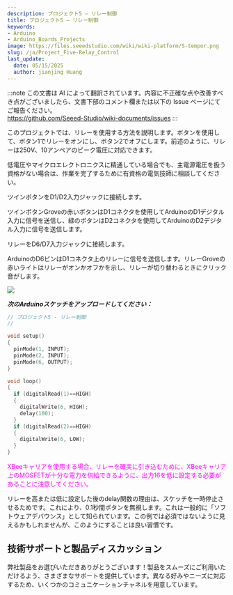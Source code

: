 ```yaml
---
description: プロジェクト5 – リレー制御
title: プロジェクト5 – リレー制御
keywords:
- Arduino
- Arduino_Boards_Projects
image: https://files.seeedstudio.com/wiki/wiki-platform/S-tempor.png
slug: /ja/Project_Five-Relay_Control
last_update:
  date: 05/15/2025
  author: jianjing Huang
---
```

:::note
この文書は AI によって翻訳されています。内容に不正確な点や改善すべき点がございましたら、文書下部のコメント欄または以下の Issue ページにてご報告ください。  
https://github.com/Seeed-Studio/wiki-documents/issues
:::

<!-- ---
name: プロジェクト5 – リレー制御
category: チュートリアル
oldwikiname:  プロジェクト5 – リレー制御
prodimagename:
surveyurl: https://www.research.net/r/Project_Five-Relay_Control
--- -->

このプロジェクトでは、リレーを使用する方法を説明します。ボタンを使用して、ボタン1でリレーをオンにし、ボタン2でオフにします。前述のように、リレーは250V、10アンペアのピーク電圧に対応できます。

低電圧やマイクロエレクトロニクスに精通している場合でも、主電源電圧を扱う資格がない場合は、作業を完了するために有資格の電気技師に相談してください。

ツインボタンをD1/D2入力ジャックに接続します。

ツインボタンGroveの赤いボタンはD1コネクタを使用してArduinoのD1デジタル入力に信号を送信し、緑のボタンはD2コネクタを使用してArduinoのD2デジタル入力に信号を送信します。

リレーをD6/D7入力ジャックに接続します。

ArduinoのD6ピンはD1コネクタ上のリレーに信号を送信します。リレーGroveの赤いライトはリレーがオンかオフかを示し、リレーが切り替わるときにクリック音がします。

![](https://files.seeedstudio.com/wiki/Project_Five-Relay_Control/img/Conn-five.jpg)

_**次のArduinoスケッチをアップロードしてください：**_

```cpp
// プロジェクト5 - リレー制御
//

void setup()
{
  pinMode(1, INPUT);
  pinMode(2, INPUT);
  pinMode(6, OUTPUT);
}

void loop()
{
  if (digitalRead(1)==HIGH)
  {
    digitalWrite(6, HIGH);
    delay(100);
  }
  if (digitalRead(2)==HIGH)
  {
    digitalWrite(6, LOW);
  }
}
```

<font color="magenta">
XBeeキャリアを使用する場合、リレーを確実に引き込むために、XBeeキャリア上のMOSFETが十分な電力を供給できるように、出力16を低に設定する必要があることに注意してください。
</font>

リレーを高または低に設定した後のdelay関数の理由は、スケッチを一時停止させるためです。これにより、0.1秒間ボタンを無視します。これは一般的に「ソフトウェアデバウンス」として知られています。この例では必須ではないように見えるかもしれませんが、このようにすることは良い習慣です。

## 技術サポートと製品ディスカッション

弊社製品をお選びいただきありがとうございます！製品をスムーズにご利用いただけるよう、さまざまなサポートを提供しています。異なる好みやニーズに対応するため、いくつかのコミュニケーションチャネルを用意しています。

<div class="button_tech_support_container">
<a href="https://forum.seeedstudio.com/" class="button_forum"></a> 
<a href="https://www.seeedstudio.com/contacts" class="button_email"></a>
</div>

<div class="button_tech_support_container">
<a href="https://discord.gg/eWkprNDMU7" class="button_discord"></a> 
<a href="https://github.com/Seeed-Studio/wiki-documents/discussions/69" class="button_discussion"></a>
</div>